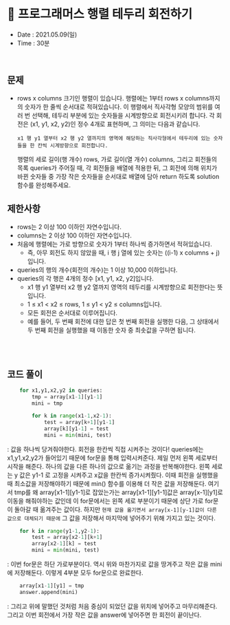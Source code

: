 # 🥭 프로그래머스 행렬 테두리 회전하기
- Date : 2021.05.09(일)
- Time : 30분
<br>

## 문제

- rows x columns 크기인 행렬이 있습니다. 행렬에는 1부터 rows x columns까지의 숫자가 한 줄씩 순서대로 적혀있습니다. 이 행렬에서 직사각형 모양의 범위를 여러 번 선택해, 테두리 부분에 있는 숫자들을 시계방향으로 회전시키려 합니다. 각 회전은 (x1, y1, x2, y2)인 정수 4개로 표현하며, 그 의미는 다음과 같습니다.
    ```
    x1 행 y1 열부터 x2 행 y2 열까지의 영역에 해당하는 직사각형에서 테두리에 있는 숫자들을 한 칸씩 시계방향으로 회전합니다.
    ```
    행렬의 세로 길이(행 개수) rows, 가로 길이(열 개수) columns, 그리고 회전들의 목록 queries가 주어질 때, 각 회전들을 배열에 적용한 뒤, 그 회전에 의해 위치가 바뀐 숫자들 중 가장 작은 숫자들을 순서대로 배열에 담아 return 하도록 solution 함수를 완성해주세요.

## 제한사항
- rows는 2 이상 100 이하인 자연수입니다.
- columns는 2 이상 100 이하인 자연수입니다.
- 처음에 행렬에는 가로 방향으로 숫자가 1부터 하나씩 증가하면서 적혀있습니다.
    - 즉, 아무 회전도 하지 않았을 때, i 행 j 열에 있는 숫자는 ((i-1) x columns + j)입니다.
- queries의 행의 개수(회전의 개수)는 1 이상 10,000 이하입니다.
- queries의 각 행은 4개의 정수 [x1, y1, x2, y2]입니다.
    - x1 행 y1 열부터 x2 행 y2 열까지 영역의 테두리를 시계방향으로 회전한다는 뜻입니다.
    - 1 ≤ x1 < x2 ≤ rows, 1 ≤ y1 < y2 ≤ columns입니다.
    - 모든 회전은 순서대로 이루어집니다.
    - 예를 들어, 두 번째 회전에 대한 답은 첫 번째 회전을 실행한 다음, 그 상태에서 두 번째 회전을 실행했을 때 이동한 숫자 중 최솟값을 구하면 됩니다.

<br><br>

## 코드 풀이

```python
    for x1,y1,x2,y2 in queries:
        tmp = array[x1-1][y1-1]
        mini = tmp

        for k in range(x1-1,x2-1):
            test = array[k+1][y1-1]
            array[k][y1-1] = test
            mini = min(mini, test)
```
: 값을 하나씩 당겨줘야한다. 회전을 한칸씩 직접 시켜주는 것이다! queries에는 x1,y1,x2,y2가 들어있기 때문에 for문을 통해 입력시켜준다. 제일 먼저 왼쪽 세로부터 시작을 해준다. 하나의 값을 다른 하나의 값으로 옮기는 과정을 반복해야한다. 왼쪽 세로는 y 값은 y1-1 로 고정을 시켜주고 x값을 한칸씩 증가시켜줬다. 이때 회전을 실행했을 때 최소값을 저장해야하기 때문에 min() 함수를 이용해 더 작은 값을 저장해둔다. 여기서 tmp를 왜 array[x1-1][y1-1]로 잡았는가는 array[x1-1][y1-1]값은 array[x-1][y1]로 이동을 해줘야하는 값인데 이 for문에서는 왼쪽 세로 부분이기 때문에 상단 가로 for문이 돌아갈 때 옮겨주는 값이다. 하지만 ```현재 값을 옮기면서 array[x-1][y-1]값이 다른 값으로 대체되기 때문에``` 그 값을 저장해서 마지막에 넣어주기 위해 가지고 있는 것이다.

``` python
    for k in range(y1-1,y2-1):
        test = array[x2-1][k+1]
        array[x2-1][k] = test
        mini = min(mini, test)
```
: 이번 for문은 하단 가로부분이다. 역시 위와 마찬가지로 값을 땅겨주고 작은 값을 mini에 저장해둔다. 이렇게 4부분 모두 for문으로 완료한다.

```python
    array[x1-1][y1] = tmp
    answer.append(mini)
```
: 그리고 위에 말했던 것처럼 처음 중심이 되었던 값을 위치에 넣어주고 마무리해준다. 그리고 이번 회전에서 가장 작은 값을 answer에 넣어주면 한 회전이 끝이난다.

